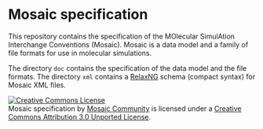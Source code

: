 Mosaic specification
====================

This repository contains the specification of the
MOlecular SimulAtion Interchange Conventions (Mosaic).
Mosaic is a data model and a family of file formats
for use in molecular simulations.

The directory `doc` contains the specification of the data model and
the file formats. The directory `xml` contains a
[RelaxNG](http://relaxng.org/) schema (compact syntax) for Mosaic XML
files.


<a rel="license" href="http://creativecommons.org/licenses/by/3.0/"><img alt="Creative Commons License" style="border-width:0" src="http://i.creativecommons.org/l/by/3.0/88x31.png" /></a><br /><span xmlns:dct="http://purl.org/dc/terms/" property="dct:title">Mosaic specification</span> by <a xmlns:cc="http://creativecommons.org/ns#" href="http://github.com/mosaic-data-model" property="cc:attributionName" rel="cc:attributionURL">Mosaic Community</a> is licensed under a <a rel="license" href="http://creativecommons.org/licenses/by/3.0/">Creative Commons Attribution 3.0 Unported License</a>.